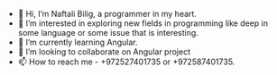 - 👋 Hi, I’m Naftali Bilig, a programmer in my heart.
- 👀 I’m interested in exploring new fields in programming like deep in some language or some issue that is interesting.
- 🌱 I’m currently learning Angular.
- 💞️ I’m looking to collaborate on Angular project
- 📫 How to reach me - +972527401735 or +972587401735.

<!---
simchanaftali669/simchanaftali669 is a ✨ special ✨ repository because its `README.md` (this file) appears on your GitHub profile.
You can click the Preview link to take a look at your changes.
--->
